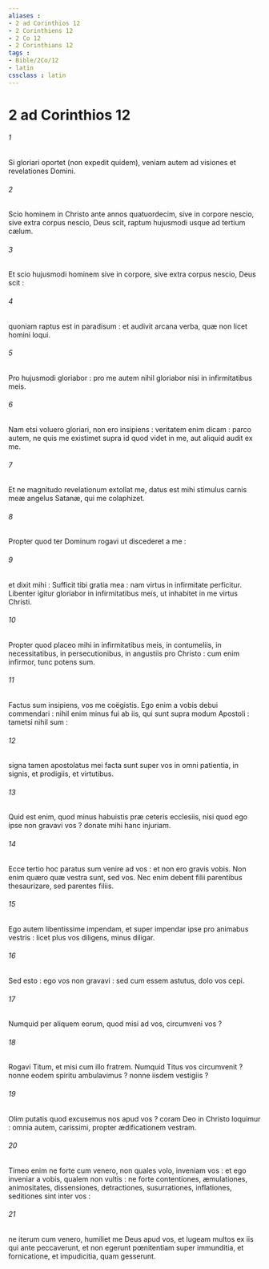 ```yaml
---
aliases : 
- 2 ad Corinthios 12
- 2 Corinthiens 12
- 2 Co 12
- 2 Corinthians 12
tags : 
- Bible/2Co/12
- latin
cssclass : latin
---
```


# 2 ad Corinthios 12

###### 1
Si gloriari oportet (non expedit quidem), veniam autem ad visiones et revelationes Domini.
###### 2
Scio hominem in Christo ante annos quatuordecim, sive in corpore nescio, sive extra corpus nescio, Deus scit, raptum hujusmodi usque ad tertium cælum.
###### 3
Et scio hujusmodi hominem sive in corpore, sive extra corpus nescio, Deus scit :
###### 4
quoniam raptus est in paradisum : et audivit arcana verba, quæ non licet homini loqui.
###### 5
Pro hujusmodi gloriabor : pro me autem nihil gloriabor nisi in infirmitatibus meis.
###### 6
Nam etsi voluero gloriari, non ero insipiens : veritatem enim dicam : parco autem, ne quis me existimet supra id quod videt in me, aut aliquid audit ex me.
###### 7
Et ne magnitudo revelationum extollat me, datus est mihi stimulus carnis meæ angelus Satanæ, qui me colaphizet.
###### 8
Propter quod ter Dominum rogavi ut discederet a me :
###### 9
et dixit mihi : Sufficit tibi gratia mea : nam virtus in infirmitate perficitur. Libenter igitur gloriabor in infirmitatibus meis, ut inhabitet in me virtus Christi.
###### 10
Propter quod placeo mihi in infirmitatibus meis, in contumeliis, in necessitatibus, in persecutionibus, in angustiis pro Christo : cum enim infirmor, tunc potens sum.
###### 11
Factus sum insipiens, vos me coëgistis. Ego enim a vobis debui commendari : nihil enim minus fui ab iis, qui sunt supra modum Apostoli : tametsi nihil sum :
###### 12
signa tamen apostolatus mei facta sunt super vos in omni patientia, in signis, et prodigiis, et virtutibus.
###### 13
Quid est enim, quod minus habuistis præ ceteris ecclesiis, nisi quod ego ipse non gravavi vos ? donate mihi hanc injuriam.
###### 14
Ecce tertio hoc paratus sum venire ad vos : et non ero gravis vobis. Non enim quæro quæ vestra sunt, sed vos. Nec enim debent filii parentibus thesaurizare, sed parentes filiis.
###### 15
Ego autem libentissime impendam, et super impendar ipse pro animabus vestris : licet plus vos diligens, minus diligar.
###### 16
Sed esto : ego vos non gravavi : sed cum essem astutus, dolo vos cepi.
###### 17
Numquid per aliquem eorum, quod misi ad vos, circumveni vos ?
###### 18
Rogavi Titum, et misi cum illo fratrem. Numquid Titus vos circumvenit ? nonne eodem spiritu ambulavimus ? nonne iisdem vestigiis ?
###### 19
Olim putatis quod excusemus nos apud vos ? coram Deo in Christo loquimur : omnia autem, carissimi, propter ædificationem vestram.
###### 20
Timeo enim ne forte cum venero, non quales volo, inveniam vos : et ego inveniar a vobis, qualem non vultis : ne forte contentiones, æmulationes, animositates, dissensiones, detractiones, susurrationes, inflationes, seditiones sint inter vos :
###### 21
ne iterum cum venero, humiliet me Deus apud vos, et lugeam multos ex iis qui ante peccaverunt, et non egerunt pœnitentiam super immunditia, et fornicatione, et impudicitia, quam gesserunt.
